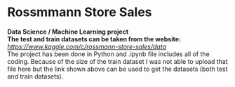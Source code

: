# Rossmmann Store Sales
<strong>Data Science / Machine Learning project</strong> <br/>
<strong>The test and train datasets can be taken from the website:</strong> <i>https://www.kaggle.com/c/rossmann-store-sales/data</i><br/>
The project has been done in Python and .ipynb file includes all of the coding. Because of the size of the train dataset I was not able to upload that file here but the link shown above can be used to get the datasets (both test and train datasets).     
